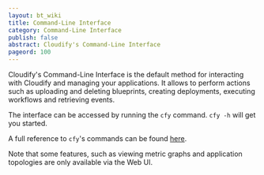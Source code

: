 ```yaml
---
layout: bt_wiki
title: Command-Line Interface
category: Command-Line Interface
publish: false
abstract: Cloudify's Command-Line Interface
pageord: 100
---
```


Cloudify's Command-Line Interface is the default method for interacting with Cloudify and managing your applications. It allows to perform actions such as uploading and deleting blueprints, creating deployments, executing workflows and retrieving events.

The interface can be accessed by running the `cfy` command. `cfy -h` will get you started.

A full reference to `cfy`'s commands can be found [here](cli_cfy_reference.md).

Note that some features, such as viewing metric graphs and application topologies are only available via the Web UI.